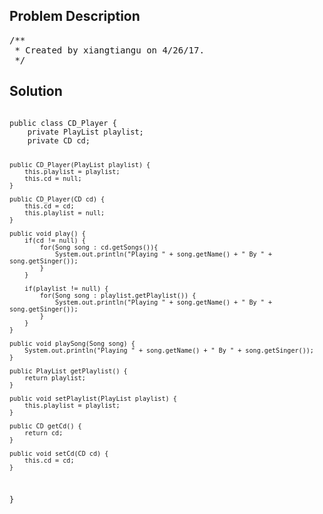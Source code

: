 <!--
<style>
  body { font-family: Arial, sans-serif; }
  .container { max-width: 100%; margin: auto; padding: 10px; }
  .comment-block { background-color: #f9f9f9; padding: 10px; border-left: 5px solid #ccc; max-width: 400px; margin: 20px auto; overflow-wrap: break-word; white-space: pre-wrap; }
  .code-block { background-color: #f4f4f4; padding: 10px; border: 1px solid #ddd; }
</style>
-->

<div class='container'>
<h2>Problem Description</h2>
<div class='comment-block'>
<pre>
/**
 * Created by xiangtiangu on 4/26/17.
 */
</pre>
</div>

<h2>Solution</h2>
<div class='code-block'>
<pre><code class='language-java'>
public class CD_Player {
    private PlayList playlist;
    private CD cd;

    public CD_Player(PlayList playlist) {
        this.playlist = playlist;
        this.cd = null;
    }

    public CD_Player(CD cd) {
        this.cd = cd;
        this.playlist = null;
    }

    public void play() {
        if(cd != null) {
            for(Song song : cd.getSongs()){
                System.out.println("Playing " + song.getName() + " By " + song.getSinger());
            }
        }

        if(playlist != null) {
            for(Song song : playlist.getPlaylist()) {
                System.out.println("Playing " + song.getName() + " By " + song.getSinger());
            }
        }
    }

    public void playSong(Song song) {
        System.out.println("Playing " + song.getName() + " By " + song.getSinger());
    }

    public PlayList getPlaylist() {
        return playlist;
    }

    public void setPlaylist(PlayList playlist) {
        this.playlist = playlist;
    }

    public CD getCd() {
        return cd;
    }

    public void setCd(CD cd) {
        this.cd = cd;
    }

}
</code></pre>
</div>
</div>
